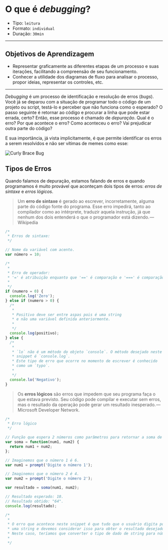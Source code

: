 # O que é _debugging_?

- Tipo: `leitura`
- Formato: `individual`
- Duração: `30min`

***

## Objetivos de Aprendizagem

- Representar graficamente as diferentes etapas de um processo e suas iterações,
  facilitando a compreensão de seu funcionamento.
- Conhecer a utilidade dos diagramas de fluxo para analisar o processo, propor
  ideias, representar os controles, etc.

***

_Debugging_ é um processo de identificação e resolução de erros (_bugs_). Você
já se deparou com a situação de programar todo o código de um projeto ou script,
testá-lo e perceber que não funciona como o esperado? O passo seguinte é
retornar ao código e procurar a linha que pode estar errada, certo? Então, esse
processo é chamado de _depuração_. Qual é o erro? Por que acontece o erro? Como
aconteceu o erro? Vai prejudicar outra parte do código?

E sua importância, já vista implicitamente, é que permite identificar os erros a
serem resolvidos e não ser vítimas de memes como esse:

![Curly Brace
Bug](https://cdn-images-1.medium.com/max/800/1*S6iw5QmBC2v_NbUzbrhwMw.jpeg)

## Tipos de Erros

Quando falamos de depuração, estamos falando de erros e quando programamos é
muito provável que aconteçam dois tipos de erros: _erros de sintaxe_ e _erros
lógicos_.

> Um **erro de sintaxe** é gerado ao escrever, incorretamente, alguma parte do
> código fonte do programa. Esse erro impedirá, tanto ao compilador como ao
> intérprete, traduzir aquela instrução, já que nenhum dos dois entenderá o que
> o programador está dizendo. — Wikipedia

```javascript
/*
 * Erros de sintaxe:
 */

// Nome da variável com acento.
var número = 10;

/*
 *
 * Erro de operador:
 * '=' é atribuição enquanto que '==' é comparação e '===' é comparação estrita.
 *
 */
if (numero = 0) {
  console.log('Zero');
} else if (numero > 0) {
  /*
   *
   * Positivo deve ser entre aspas pois é uma string
   * e não uma variável definida anteriormente.
   *
   */
  console.log(positivo);
} else {
  /*
   *
   * `lo` não é um método do objeto `console`. O método desejado neste
   * snippet é `console.log`.
   * Este tipo de erro que ocorre no momento de escrever é conhecido
   * como um `typo`.
   *
   */
  console.lo('Negativo');
}
```

> Os **erros lógicos** são erros que impedem que seu programa faça o que estava
> previsto. Seu código pode compilar e executar sem erros, mas o resultado da
> operação pode gerar um resultado inesperado. — Microsoft Developer Network.

```javascript
/*
 * Erro lógico
 */

// Função que espera 2 números como parâmetros para retornar a soma de ambos.
var soma = function(num1, num2) {
  return num1 + num2;
};

// Imaginemos que o número 1 é 6.
var num1 = prompt('Digite o número 1');

// Imaginemos que o número 2 é 4.
var num2 = prompt('Digite o número 2');

var resultado = soma(num1, num2);

// Resultado esperado: 10.
// Resultado obtido: "64".
console.log(resultado);

/*
 *
 * O erro que acontece neste snippet é que tudo que o usuário digita por um prompt é
 * uma string e devemos considerar isso para obter o resultado desejado.
 * Neste caso, teríamos que converter o tipo de dado de string para número.
 *
 */
```
